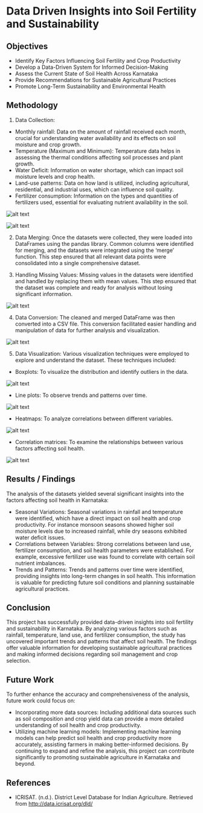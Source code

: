 # Data Driven Insights into Soil Fertility and Sustainability

## Objectives 
*  Identify Key Factors Influencing Soil Fertility and Crop Productivity
* Develop a Data-Driven System for Informed Decision-Making
* Assess the Current State of Soil Health Across Karnataka
* Provide Recommendations for Sustainable Agricultural Practices
* Promote Long-Term Sustainability and Environmental Health

## Methodology
1. Data Collection:
* Monthly rainfall: Data on the amount of rainfall received each month, crucial for understanding water availability and its effects on soil moisture and crop growth.
* Temperature (Maximum and Minimum): Temperature data helps in assessing the thermal conditions affecting soil processes and plant growth.
* Water Deficit: Information on water shortage, which can impact soil moisture levels and crop health.
* Land-use patterns: Data on how land is utilized, including agricultural, residential, and industrial uses, which can influence soil quality.
* Fertilizer consumption: Information on the types and quantities of fertilizers used, essential for evaluating nutrient availability in the soil.

![alt text](image.png)

![alt text](image-1.png)

2. Data Merging:
Once the datasets were collected, they were loaded into DataFrames using the pandas library. Common columns were identified for merging, and the datasets were integrated using the ‘merge’ function. This step ensured that all relevant data points were consolidated into a single comprehensive dataset.

3. Handling Missing Values:
Missing values in the datasets were identified and handled by replacing them with mean values. This step ensured that the dataset was complete and ready for analysis without losing significant information.

![alt text](image-2.png)

4. Data Conversion:
The cleaned and merged DataFrame was then converted into a CSV file. This conversion facilitated easier handling and manipulation of data for further analysis and visualization.

![alt text](image-3.png)

5. Data Visualization:
Various visualization techniques were employed to explore and understand the dataset. These 
techniques included:
* Boxplots: To visualize the distribution and identify outliers in the data.

![alt text](image-4.png)

* Line plots: To observe trends and patterns over time.

![alt text](image-5.png)

* Heatmaps: To analyze correlations between different variables.

![alt text](image-6.png)

* Correlation matrices: To examine the relationships between various factors affecting soil health.

![alt text](image-7.png)

## Results / Findings
The analysis of the datasets yielded several significant insights into the factors affecting soil health in Karnataka:
* Seasonal Variations: Seasonal variations in rainfall and temperature were identified, which have a direct impact on soil health and crop productivity. For instance monsoon seasons showed higher soil moisture levels due to increased rainfall, while dry seasons exhibited water deficit issues.
* Correlations between Variables: Strong correlations between land use, fertilizer consumption, and soil health parameters were established. For example, excessive fertilizer use was found to correlate with certain soil nutrient imbalances.
* Trends and Patterns: Trends and patterns over time were identified, providing insights into long-term changes in soil health. This information is valuable for predicting future soil conditions and planning sustainable agricultural practices.

## Conclusion
This project has successfully provided data-driven insights into soil fertility and sustainability in Karnataka. By analyzing various factors such as rainfall, temperature, land use, and fertilizer consumption, the study has uncovered important trends and patterns that affect soil health. The findings offer valuable information for developing sustainable agricultural practices and making informed decisions regarding soil management and crop selection.

## Future Work
To further enhance the accuracy and comprehensiveness of the analysis, future work could focus on:
* Incorporating more data sources: Including additional data sources such as soil composition and crop yield data can provide a more detailed understanding of soil health and crop productivity.
* Utilizing machine learning models: Implementing machine learning models can help predict soil health and crop productivity more accurately, assisting farmers in making better-informed decisions.
By continuing to expand and refine the analysis, this project can contribute significantly to promoting sustainable agriculture in Karnataka and beyond.

## References
* ICRISAT. (n.d.). District Level Database for Indian Agriculture. Retrieved from http://data.icrisat.org/dld/